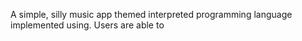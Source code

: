 A simple, silly music app themed interpreted programming language implemented using. Users are able to 

